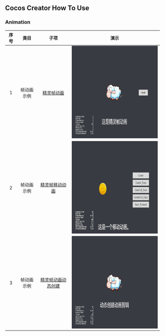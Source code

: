 ## Cocos Creator How To Use

### Animation
| 序号 | 类目 | 子项 | 演示 |
| :---: | :---: | :---: | :---: |
| 1 | 帧动画示例 | [精灵帧动画](https://github.com/yeshao2069/CocosCreatorHowToUse/tree/v3.0.x/Animation/Creator3.0.0_2D_SpriteFrameAnimation)  | <div align=center><img src="../gif/202203/2022030211.gif" width="400" height="300" /></div> |
| 2 | 帧动画示例 | [精灵帧移动动画](https://github.com/yeshao2069/CocosCreatorHowToUse/tree/v3.0.x/Animation/Creator3.0.0_2D_SpriteMoveAnimation)  | <div align=center><img src="../gif/202203/2022030212.gif" width="400" height="300" /></div> |
| 3 | 帧动画示例 | [精灵帧动画动态创建](https://github.com/yeshao2069/CocosCreatorHowToUse/tree/v3.0.x/Animation/Creator3.0.0_2D_CreateAnimationClip)  | <div align=center><img src="../gif/202203/2022030213.gif" width="400" height="300" /> </div> |